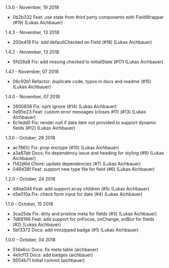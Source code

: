 1.5.0 - November, 19 2018

* 0b2b332 Feat: use state from third party components with FieldWrapper (#19) (Lukas Aichbauer)

1.4.3 - November, 13 2018

* 200e419 Fix: add defaultChecked on Field (#18) (Lukas Aichbauer)

1.4.2 - November, 13 2018

* 5fd28a8 Fix: add missing checked to initialState (#17) (Lukas Aichbauer)

1.4.1 - November, 07 2018

* 06c92b1 Refactor: duplicate code, typos in docs and readme (#15) (Lukas Aichbauer)

1.4.0 - November, 07 2018

* 2600838 Fix: npm ignore (#14) (Lukas Aichbauer)
* 0e85e23 Feat: custom error messages (closes #11) (#13) (Lukas Aichbauer)
* 6c1edd0 Fix: render null if data item not provided to support dynamic fields (#12) (Lukas Aichbauer)

1.3.0 - October, 29 2018

* ac7861c Fix: prop enctype (#10) (Lukas Aichbauer)
* a3a87ab Docs: fix dependency issue and heading for styling (#9) (Lukas Aichbauer)
* f142d6d Chore: update dependencies (#7) (Lukas Aichbauer)
* 046d38f Feat: support new type file for field (#6) (Lukas Aichbauer)

1.2.0 - October, 24 2018

* d4ba0d4 Feat: add support array children (#5) (Lukas Aichbauer)
* e5e010a Fix: check form input for date (#4) (Lukas Aichbauer)

1.1.0 - October, 15 2018

* 3ca25da Fix: dirty and pristine meta for fields (#3) (Lukas Aichbauer)
* 7d89199 Feat: add support for onFocus, onChange, onBlur for fields (#2) (Lukas Aichbauer)
* 5bf3372 Docs: add minzipped badge (#1) (Lukas Aichbauer)

1.0.0 - October, 04 2018

* 514a6cc Docs: fix meta table (aichbauer)
* 4e1cf13 Docs: add badges (aichbauer)
* 9504b71 Initial commit (aichbauer)

